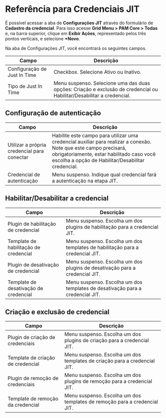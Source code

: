 # Referência para Credenciais JIT

É possível acessar a aba de **Configurações JIT** através do formulário de **Cadastro da credencial**. Para isso acesse **Grid Menu > PAM Core > Todas** e, na barra superior, clique em **Exibir Ações**, representado pelos três pontos verticais, e selecione **+Novo**.

Na aba de Configurações JIT, você encontrará os seguintes campos.

| Campo | Descrição |
| --- | --- |
| Configuração de Just In Time | Checkbox. Selecione Ativo ou Inativo. |
| Tipo de Just In Time | Menu suspenso. Selecione uma das duas opções: Criação e exclusão de credencial ou Habilitar/Desabilitar a credencial. |

## Configuração de autenticação

| Campo | Descrição |
| --- | --- |
| Utilizar a própria credencial para conectar | Habilite este campo para utilizar uma credencial auxiliar para realizar a conexão. Note que este campo precisará, obrigatoriamente, estar habilitado caso você escolha a opção de Habilitar/Desabilitar credencial. |
| Credencial de autenticação | Menu suspenso. Indique qual credencial fará a autenticação na etapa JIT. |

## Habilitar/Desabilitar a credencial

| Campo | Descrição |
| --- | --- |
| Plugin de habilitação de credencial | Menu suspenso. Escolha um dos plugins de habilitação para a credencial JIT. |
| Template de habilitação de credencial | Menu suspenso. Escolha um dos templates de habilitação para a credencial JIT. |
| Plugin de desativação de credencial | Menu suspenso. Escolha um dos plugins de desativação para a credencial JIT. |
| Template de desativação de credencial | Menu suspenso. Escolha um dos templates de desativação para a credencial JIT. |

## Criação e exclusão de credencial

| Campo | Descrição |
| --- | --- |
| Plugin de criação de credenciais | Menu suspenso. Escolha um dos plugins de criação para a credencial JIT. |
| Template de criação de credencial | Menu suspenso. Escolha um dos templates de criação para a credencial JIT. |
| Plugin de remoção de credenciais | Menu suspenso. Escolha um dos plugins de remoção para a credencial JIT. |
| Template de remoção da credencial | Menu suspenso. Escolha um dos templates de remoção para a credencial JIT. |